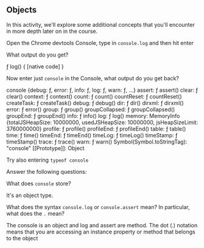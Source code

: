 ## Objects

In this activity, we'll explore some additional concepts that you'll encounter in more depth later on in the course.

Open the Chrome devtools Console, type in `console.log` and then hit enter

What output do you get?

ƒ log() { [native code] }

Now enter just `console` in the Console, what output do you get back?

console {debug: ƒ, error: ƒ, info: ƒ, log: ƒ, warn: ƒ, …}
assert: ƒ assert()
clear: ƒ clear()
context: ƒ context()
count: ƒ count()
countReset: ƒ countReset()
createTask: ƒ createTask()
debug: ƒ debug()
dir: ƒ dir()
dirxml: ƒ dirxml()
error: ƒ error()
group: ƒ group()
groupCollapsed: ƒ groupCollapsed()
groupEnd: ƒ groupEnd()
info: ƒ info()
log: ƒ log()
memory: MemoryInfo {totalJSHeapSize: 10000000, usedJSHeapSize: 10000000, jsHeapSizeLimit: 3760000000}
profile: ƒ profile()
profileEnd: ƒ profileEnd()
table: ƒ table()
time: ƒ time()
timeEnd: ƒ timeEnd()
timeLog: ƒ timeLog()
timeStamp: ƒ timeStamp()
trace: ƒ trace()
warn: ƒ warn()
Symbol(Symbol.toStringTag): "console"
[[Prototype]]: Object

Try also entering `typeof console`

Answer the following questions:

What does `console` store?

It's an object type.

What does the syntax `console.log` or `console.assert` mean? In particular, what does the `.` mean?

The console is an object and log and assert are method. The dot (.) notation means that you are accessing an instance property or method that belongs to the object
